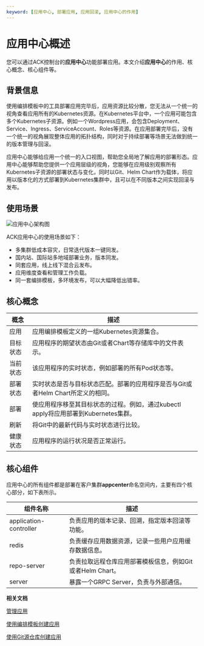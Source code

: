 ```yaml
---
keyword: [应用中心, 部署应用, 应用回滚, 应用中心的作用]
---
```


# 应用中心概述

您可以通过ACK控制台的**应用中心**功能部署应用。本文介绍**应用中心**的作用、核心概念、核心组件等。

## 背景信息

使用编排模板中的工具部署应用完毕后，应用资源比较分散，您无法从一个统一的视角查看应用所有的Kubernetes资源。在Kubernetes平台中，一个应用可能包含多个Kubernetes子资源。例如一个Wordpress应用，会包含Deployment、Service、Ingress、ServiceAccount、Roles等资源。在应用部署完毕后，没有一个统一的视角展现整体应用的拓扑结构，同时对于持续部署等场景无法做到统一的版本管理与回滚。

应用中心能够给应用一个统一的入口视图，帮助您全局地了解应用的部署形态。应用中心能够帮助您提供一个应用层级的视角，您能够在应用级别观察所有Kubernetes子资源的部署状态与变化，同时以Git、Helm Chart作为载体，将应用以版本化的方式部署到Kubernetes集群中，且可以在不同版本之间实现回滚与发布。

## 使用场景

![应用中心架构图](https://static-aliyun-doc.oss-accelerate.aliyuncs.com/assets/img/zh-CN/2795659951/p127895.png)

ACK应用中心的使用场景如下：

-   多集群低成本容灾，日常迭代版本一键同发。
-   国内站、国际站多地域部署业务，版本同发。
-   同套应用，线上线下混合云发布。
-   应用维度查看和管理工作负载。
-   同一套编排模板，多环境发布，可以大幅降低出错率。

## 核心概念

|概念|描述|
|--|--|
|应用|应用编排模板定义的一组Kubernetes资源集合。|
|目标状态|应用程序的期望状态由Git或者Chart等存储库中的文件表示。|
|当前状态|该应用程序的实时状态，例如部署的所有Pod状态等。|
|部署状态|实时状态是否与目标状态匹配。部署的应用程序是否与Git或者Helm Chart所定义的相同。|
|部署|使应用程序移至其目标状态的过程。例如，通过kubectl apply将应用部署到Kubernetes集群。|
|刷新|将Git中的最新代码与实时状态进行比较。|
|健康状态|应用程序的运行状况是否正常运行。|

## 核心组件

应用中心的所有组件都是部署在客户集群**appcenter**命名空间内，主要有四个核心部分，如下表所示。

|组件名称|描述|
|----|--|
|application-controller|负责应用的版本记录、回溯，指定版本回滚等功能。|
|redis|负责缓存应用数据资源，记录一些用户应用缓存数据信息。|
|repo-server|负责拉取远程仓库应用部署模板信息，例如Git或者Helm Chart。|
|server|暴露一个GRPC Server，负责与外部通信。|

**相关文档**  


[管理应用]()

[使用编排模板创建应用]()

[使用Git源仓库创建应用]()

